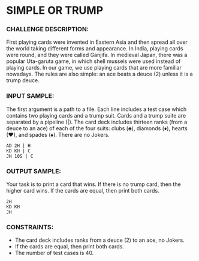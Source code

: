 # SIMPLE OR TRUMP

### CHALLENGE DESCRIPTION:
First playing cards were invented in Eastern Asia and then spread all over the world taking different forms and appearance.
In India, playing cards were round, and they were called Ganjifa.
In medieval Japan, there was a popular Uta-garuta game, in which shell mussels were used instead of playing cards. 
In our game, we use playing cards that are more familiar nowadays.
The rules are also simple: an ace beats a deuce (2) unless it is a trump deuce.

### INPUT SAMPLE:
The first argument is a path to a file. Each line includes a test case which contains two playing cards and a trump suit.
Cards and a trump suite are separated by a pipeline (|).
The card deck includes thirteen ranks (from a deuce to an ace) of each of the four suits: clubs (♣), diamonds (♦), hearts (♥), and spades (♠).
There are no Jokers.
```
AD 2H | H
KD KH | C
JH 10S | C
```

### OUTPUT SAMPLE:
Your task is to print a card that wins.
If there is no trump card, then the higher card wins.
If the cards are equal, then print both cards.
```
2H
KD KH
JH
```

### CONSTRAINTS:
- The card deck includes ranks from a deuce (2) to an ace, no Jokers.
- If the cards are equal, then print both cards.
- The number of test cases is 40.